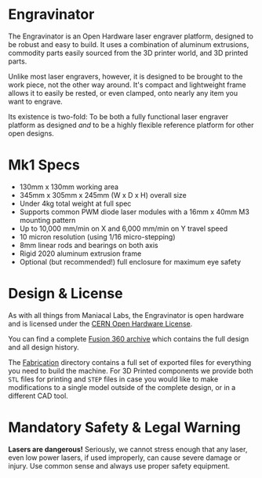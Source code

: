 # Engravinator

The Engravinator is an Open Hardware laser engraver platform, designed to be robust and easy to build. It uses a combination of aluminum extrusions, commodity parts easily sourced from the 3D printer world, and 3D printed parts.

Unlike most laser engravers, however, it is designed to be brought to the work piece, not the other way around. It's compact and lightweight frame allows it to easily be rested, or even clamped, onto nearly any item you want to engrave.

Its existence is two-fold: To be both a fully functional laser engraver platform as designed *and* to be a highly flexible reference platform for other open designs.

# Mk1 Specs

- 130mm x 130mm working area
- 345mm x 305mm x 245mm (W x D x H) overall size
- Under 4kg total weight at full spec
- Supports common PWM diode laser modules with a 16mm x 40mm M3 mounting pattern
- Up to 10,000 mm/min on X and 6,000 mm/min on Y travel speed
- 10 micron resolution (using 1/16 micro-stepping)
- 8mm linear rods and bearings on both axis
- Rigid 2020 aluminum extrusion frame
- Optional (but recommended!) full enclosure for maximum eye safety

# Design & License

As with all things from Maniacal Labs, the Engravinator is open hardware and is licensed under the [CERN Open Hardware License](/LICENSE).

You can find a complete [Fusion 360 archive](/Mk1/Engravinator.f3z) which contains the full design and all design history.

The [Fabrication](/Mk1/Fabrication/) directory contains a full set of exported files for everything you need to build the machine. For 3D Printed components we provide both `STL` files for printing and `STEP` files in case you would like to make modifications to a single model outside of the complete design, or in a different CAD tool.


# Mandatory Safety & Legal Warning

**Lasers are dangerous!** Seriously, we cannot stress enough that any laser, even low power lasers, if used improperly, can cause severe damage or injury. Use common sense and always use proper safety equipment.



